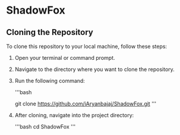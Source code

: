 # ShadowFox

## Cloning the Repository

To clone this repository to your local machine, follow these steps:

1. Open your terminal or command prompt.
2. Navigate to the directory where you want to clone the repository.
3. Run the following command:

   '''bash
   
   git clone https://github.com/iAryanbajaj/ShadowFox.git
    '''

5. After cloning, navigate into the project directory:

   '''bash
    cd ShadowFox
    '''
